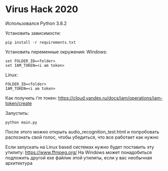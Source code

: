 # Virus Hack 2020
Использовался Python 3.8.2

Установить зависимости:

    pip install -r requirements.txt

Установить переменные окружения:
Windows:

    set FOLDER_ID=<folder>
    set IAM_TOKEN=<i am token>
    
Linux:

    FOLDER_ID=<folder>
    IAM_TOKEN=<i am token>

Как получить i'm токен:
https://cloud.yandex.ru/docs/iam/operations/iam-token/create

Запустить:

    python main.py

После этого можно открыть audio_recognition_test.html и
попробовать распознать свой голос, чтобы убедиться, 
что все работает как нужно

Если запускать на Linux based системах нужно будет поставить
эту утилиту:
https://www.ffmpeg.org/
На Windows может понадобиться подложить другой exe 
файлик этой утилиты, если у вас необычная архитектура

